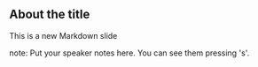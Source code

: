 ##  About the title

This is a new Markdown slide

note:
    Put your speaker notes here.
    You can see them pressing 's'.
